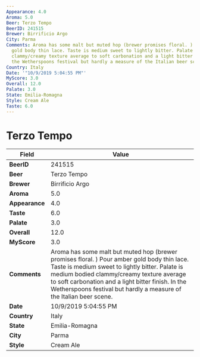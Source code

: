 ```yaml
---
Appearance: 4.0
Aroma: 5.0
Beer: Terzo Tempo
BeerID: 241515
Brewer: Birrificio Argo
City: Parma
Comments: Aroma has some malt but muted hop (brewer promises floral. ) Pour amber
  gold body thin lace. Taste is medium sweet to lightly bitter. Palate is medium bodied
  clammy/creamy texture average to soft carbonation and a light bitter finish. In
  the Wetherspoons festival but hardly a measure of the Italian beer scene.
Country: Italy
Date: '"10/9/2019 5:04:55 PM"'
MyScore: 3.0
Overall: 12.0
Palate: 3.0
State: Emilia-Romagna
Style: Cream Ale
Taste: 6.0
---
```


# Terzo Tempo

| Field         | Value |
|---------------|-------|
| **BeerID** | 241515 |
| **Beer** | Terzo Tempo |
| **Brewer** | Birrificio Argo |
| **Aroma** | 5.0 |
| **Appearance** | 4.0 |
| **Taste** | 6.0 |
| **Palate** | 3.0 |
| **Overall** | 12.0 |
| **MyScore** | 3.0 |
| **Comments** | Aroma has some malt but muted hop (brewer promises floral. ) Pour amber gold body thin lace. Taste is medium sweet to lightly bitter. Palate is medium bodied clammy/creamy texture average to soft carbonation and a light bitter finish. In the Wetherspoons festival but hardly a measure of the Italian beer scene. |
| **Date** | 10/9/2019 5:04:55 PM |
| **Country** | Italy |
| **State** | Emilia-Romagna |
| **City** | Parma |
| **Style** | Cream Ale |
